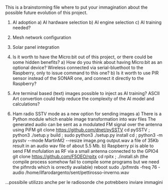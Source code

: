 This is a brainstorming file where to put your immagination about the possible future evolution of this project.

1) AI adoption
    a) AI hardware selection
    b) AI engine selection
    c) AI training needed?

2) Mesh network configuration

3) Solar panel integration

4) Is it worth to have the Micro:bit out of this project, or there could be some hidden benefits?
    a) How do you think about having Micro:bit as an optional device? Wireless connected via serial-bluethoot to the Raspberry, only to issue command to this one? 
    b) Is it worth to use PIR sensor instead of the SONAR one, and connect it directly to the Raspberry?

5) Are terminal based (text) images possible to inject as AI training? ASCII Art convertion could help reduce the complexity of the AI model and calculations?

6) Ham radio SSTV mode as a new option for sending images
    a) There is a Python module which enable image transformation into wav files
       The generated audio can be sent as a modulated FM signal over the antenna using PiFM 
       git clone https://github.com/dnet/pySSTV
       cd pySSTV ; python3 ./setup.y build ; sudo python3 ./setup.py install
       cd <where images are> ; python3 -m pysstv --mode MartinM2 --resize image.png output.wav 
       a file of 35Kb result in an audio wav file of about 5.5 Mb.
    b) Raspberry pi is able to send FM mofulation as RF via a small antenna connected to the GPIO4
       git clone https://github.com/F5OEO/rpitx
       cd rpitx ; ./install.sh (the compile process somehow fail to compile some programs but we need the pifmrds which is orrectly available)
       reboot
       sudo ./pifmrds -freq 76 -audio /home/ilfarodargento/sent/pettirosso-inverno.wav

...possibile utilizzo anche per le radiosonde che potrebbero inviare immagini
        
